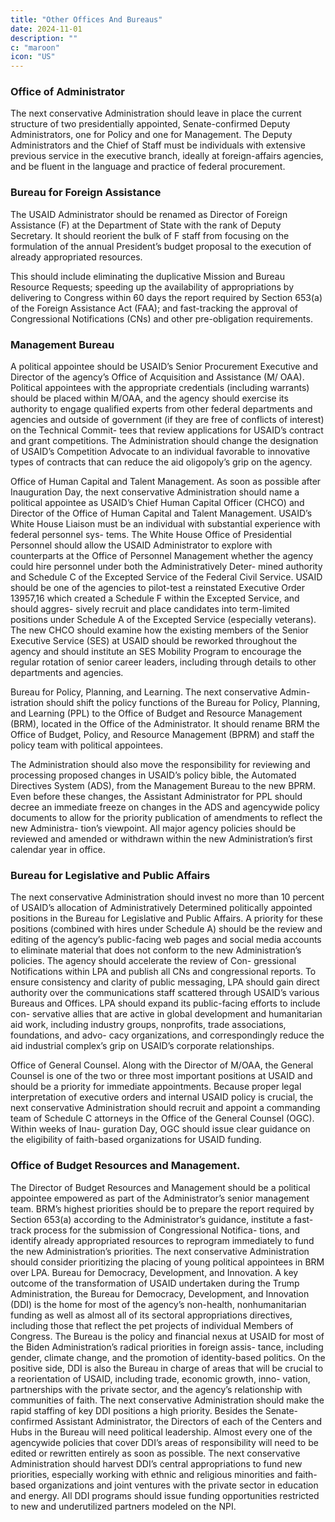 ```yaml
---
title: "Other Offices And Bureaus"
date: 2024-11-01
description: ""
c: "maroon"
icon: "US"
---
```



### Office of Administrator

The next conservative Administration should leave
in place the current structure of two presidentially appointed, Senate-confirmed
Deputy Administrators, one for Policy and one for Management. The Deputy
Administrators and the Chief of Staff must be individuals with extensive previous
service in the executive branch, ideally at foreign-affairs agencies, and be fluent in
the language and practice of federal procurement.


### Bureau for Foreign Assistance

The USAID Administrator should be renamed as Director of Foreign Assistance (F) at the Department of State with the rank of Deputy Secretary. It should reorient the bulk of F staff from focusing on the formulation of the annual
President’s budget proposal to the execution of already appropriated resources.

This should include eliminating the duplicative Mission and Bureau Resource
Requests; speeding up the availability of appropriations by delivering to Congress
within 60 days the report required by Section 653(a) of the Foreign Assistance Act
(FAA); and fast-tracking the approval of Congressional Notifications (CNs) and
other pre-obligation requirements.


### Management Bureau


A political appointee should be USAID’s Senior Procurement Executive and Director of the agency’s Office of Acquisition and Assistance (M/
OAA). Political appointees with the appropriate credentials (including warrants)
should be placed within M/OAA, and the agency should exercise its authority to
engage qualified experts from other federal departments and agencies and outside
of government (if they are free of conflicts of interest) on the Technical Commit-
tees that review applications for USAID’s contract and grant competitions. The
Administration should change the designation of USAID’s Competition Advocate
to an individual favorable to innovative types of contracts that can reduce the aid
oligopoly’s grip on the agency.

Office of Human Capital and Talent Management. As soon as possible after
Inauguration Day, the next conservative Administration should name a political
appointee as USAID’s Chief Human Capital Officer (CHCO) and Director of the
Office of Human Capital and Talent Management. USAID’s White House Liaison
must be an individual with substantial experience with federal personnel sys-
tems. The White House Office of Presidential Personnel should allow the USAID
Administrator to explore with counterparts at the Office of Personnel Management
whether the agency could hire personnel under both the Administratively Deter-
mined authority and Schedule C of the Excepted Service of the Federal Civil Service.
USAID should be one of the agencies to pilot-test a reinstated Executive Order
13957,16 which created a Schedule F within the Excepted Service, and should aggres-
sively recruit and place candidates into term-limited positions under Schedule A
of the Excepted Service (especially veterans). The new CHCO should examine how
the existing members of the Senior Executive Service (SES) at USAID should be
reworked throughout the agency and should institute an SES Mobility Program to
encourage the regular rotation of senior career leaders, including through details
to other departments and agencies.

Bureau for Policy, Planning, and Learning. The next conservative Admin-
istration should shift the policy functions of the Bureau for Policy, Planning, and
Learning (PPL) to the Office of Budget and Resource Management (BRM), located
in the Office of the Administrator. It should rename BRM the Office of Budget,
Policy, and Resource Management (BPRM) and staff the policy team with political
appointees.

The Administration should also move the responsibility for reviewing and processing proposed changes in USAID’s policy bible, the Automated Directives System (ADS), from the Management Bureau to the new BPRM.
Even before these changes, the Assistant Administrator for PPL should decree
an immediate freeze on changes in the ADS and agencywide policy documents to
allow for the priority publication of amendments to reflect the new Administra-
tion’s viewpoint. All major agency policies should be reviewed and amended or
withdrawn within the new Administration’s first calendar year in office.


### Bureau for Legislative and Public Affairs

The next conservative Administration should invest no more than 10 percent of USAID’s allocation of
Administratively Determined politically appointed positions in the Bureau for
Legislative and Public Affairs. A priority for these positions (combined with hires
under Schedule A) should be the review and editing of the agency’s public-facing
web pages and social media accounts to eliminate material that does not conform to
the new Administration’s policies. The agency should accelerate the review of Con-
gressional Notifications within LPA and publish all CNs and congressional reports.
To ensure consistency and clarity of public messaging, LPA should gain direct
authority over the communications staff scattered through USAID’s various
Bureaus and Offices. LPA should expand its public-facing efforts to include con-
servative allies that are active in global development and humanitarian aid work,
including industry groups, nonprofits, trade associations, foundations, and advo-
cacy organizations, and correspondingly reduce the aid industrial complex’s grip
on USAID’s corporate relationships.

Office of General Counsel. Along with the Director of M/OAA, the General
Counsel is one of the two or three most important positions at USAID and should
be a priority for immediate appointments. Because proper legal interpretation
of executive orders and internal USAID policy is crucial, the next conservative
Administration should recruit and appoint a commanding team of Schedule C
attorneys in the Office of the General Counsel (OGC). Within weeks of Inau-
guration Day, OGC should issue clear guidance on the eligibility of faith-based
organizations for USAID funding.

### Office of Budget Resources and Management. 
 
The Director of Budget Resources and Management should be a political appointee empowered as part of
the Administrator’s senior management team. BRM’s highest priorities should be
to prepare the report required by Section 653(a) according to the Administrator’s
guidance, institute a fast-track process for the submission of Congressional Notifica-
tions, and identify already appropriated resources to reprogram immediately to fund
the new Administration’s priorities. The next conservative Administration should
consider prioritizing the placing of young political appointees in BRM over LPA.
Bureau for Democracy, Development, and Innovation. A key outcome of
the transformation of USAID undertaken during the Trump Administration, the
Bureau for Democracy, Development, and Innovation (DDI) is the home for most of the agency’s non-health, nonhumanitarian funding as well as almost all of its sectoral appropriations directives, including those that reflect the pet projects of
individual Members of Congress. The Bureau is the policy and financial nexus at
USAID for most of the Biden Administration’s radical priorities in foreign assis-
tance, including gender, climate change, and the promotion of identity-based
politics. On the positive side, DDI is also the Bureau in charge of areas that will
be crucial to a reorientation of USAID, including trade, economic growth, inno-
vation, partnerships with the private sector, and the agency’s relationship with
communities of faith. The next conservative Administration should make the rapid staffing of key DDI
positions a high priority. Besides the Senate-confirmed Assistant Administrator,
the Directors of each of the Centers and Hubs in the Bureau will need political
leadership. Almost every one of the agencywide policies that cover DDI’s areas of
responsibility will need to be edited or rewritten entirely as soon as possible. The
next conservative Administration should harvest DDI’s central appropriations to
fund new priorities, especially working with ethnic and religious minorities and
faith-based organizations and joint ventures with the private sector in education
and energy. All DDI programs should issue funding opportunities restricted to
new and underutilized partners modeled on the NPI.
